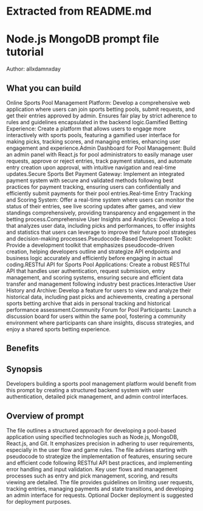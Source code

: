 # Extracted from README.md

# Node.js MongoDB  prompt file tutorial

Author: allxdamnxday

## What you can build
Online Sports Pool Management Platform: Develop a comprehensive web application where users can join sports betting pools, submit requests, and get their entries approved by admin. Ensures fair play by strict adherence to rules and guidelines encapsulated in the backend logic.Gamified Betting Experience: Create a platform that allows users to engage more interactively with sports pools, featuring a gamified user interface for making picks, tracking scores, and managing entries, enhancing user engagement and experience.Admin Dashboard for Pool Management: Build an admin panel with React.js for pool administrators to easily manage user requests, approve or reject entries, track payment statuses, and automate entry creation upon approval, with intuitive navigation and real-time updates.Secure Sports Bet Payment Gateway: Implement an integrated payment system with secure and validated methods following best practices for payment tracking, ensuring users can confidentially and efficiently submit payments for their pool entries.Real-time Entry Tracking and Scoring System: Offer a real-time system where users can monitor the status of their entries, see live scoring updates after games, and view standings comprehensively, providing transparency and engagement in the betting process.Comprehensive User Insights and Analytics: Develop a tool that analyzes user data, including picks and performances, to offer insights and statistics that users can leverage to improve their future pool strategies and decision-making processes.Pseudocode-Based Development Toolkit: Provide a development toolkit that emphasizes pseudocode-driven creation, helping developers outline and strategize API endpoints and business logic accurately and efficiently before engaging in actual coding.RESTful API for Sports Pool Applications: Create a robust RESTful API that handles user authentication, request submission, entry management, and scoring systems, ensuring secure and efficient data transfer and management following industry best practices.Interactive User History and Archive: Develop a feature for users to view and analyze their historical data, including past picks and achievements, creating a personal sports betting archive that aids in personal tracking and historical performance assessment.Community Forum for Pool Participants: Launch a discussion board for users within the same pool, fostering a community environment where participants can share insights, discuss strategies, and enjoy a shared sports betting experience.

## Benefits


## Synopsis
Developers building a sports pool management platform would benefit from this prompt by creating a structured backend system with user authentication, detailed pick management, and admin control interfaces.

## Overview of  prompt
The  file outlines a structured approach for developing a pool-based application using specified technologies such as Node.js, MongoDB, React.js, and Git. It emphasizes precision in adhering to user requirements, especially in the user flow and game rules. The file advises starting with pseudocode to strategize the implementation of features, ensuring secure and efficient code following RESTful API best practices, and implementing error handling and input validation. Key user flows and management processes such as entry and pick management, scoring, and results viewing are detailed. The file provides guidelines on limiting user requests, tracking entries, managing payments and state transitions, and developing an admin interface for requests. Optional Docker deployment is suggested for deployment purposes.


